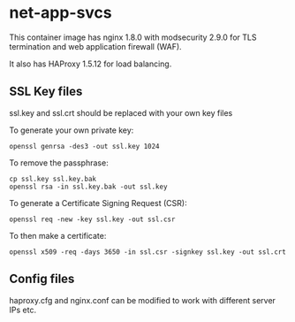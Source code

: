 net-app-svcs
============

This container image has nginx 1.8.0 with modsecurity 2.9.0 for TLS termination and web application firewall (WAF).

It also has HAProxy 1.5.12 for load balancing.

SSL Key files
-------------

ssl.key and ssl.crt should be replaced with your own key files

To generate your own private key:

    openssl genrsa -des3 -out ssl.key 1024

To remove the passphrase:

    cp ssl.key ssl.key.bak
    openssl rsa -in ssl.key.bak -out ssl.key

To generate a Certificate Signing Request (CSR):

    openssl req -new -key ssl.key -out ssl.csr

To then make a certificate:

    openssl x509 -req -days 3650 -in ssl.csr -signkey ssl.key -out ssl.crt

Config files
------------

haproxy.cfg and nginx.conf can be modified to work with different server IPs etc.
